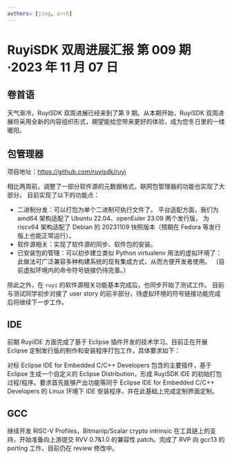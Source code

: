 ```yaml
---
authors: [jing, arch]
---
```


# RuyiSDK 双周进展汇报 第 009 期·2023 年 11 月 07 日

## 卷首语

天气渐冷，RuyiSDK 双周进展已经来到了第 9 期。从本期开始，RuyiSDK 双周进展将采用全新的内容组织形式，期望能给您带来更好的体验，成为您冬日里的一缕暖阳。

## 包管理器

项目地址：https://github.com/ruyisdk/ruyi

相比两周前，调整了一部分软件源的元数据格式，联网包管理器的功能也实现了大部分。
目前实现了以下的功能点：

- 二进制分发：可以打包为单个二进制可执行文件了。
  平台适配方面，我们为 amd64 架构适配了 Ubuntu 22.04、openEuler 23.09 两个发行版，
  为 riscv64 架构适配了 Debian 的 20231109 快照版本（预期在 Fedora 等发行版上也能正常运行）。
- 软件源相关：实现了软件源的同步、软件包的安装。
- 已安装包的管理：可以初步建立类似 Python virtualenv 用法的虚拟环境了：
  此做法可广泛兼容多种构建系统的现有集成方式，从而方便开发者使用。
  （目前虚拟环境内的命令符号链接仍待完善。）

除此之外，在 `ruyi` 的软件源相关功能基本完成后，也同步开始了测试工作。
目前与测试同学初步对接了 user story 的前半部分，待虚拟环境的符号链接功能完成后将继续下一步工作。

## IDE

前期 RuyiIDE 方面完成了基于 Eclipse 插件开发的技术学习。目前正在开展 Eclipse 定制发行版的制作和安装程序打包工作，具体要求如下：

对标 Eclipse IDE for Embedded C/C++ Developers 包含的主要插件，基于 Eclipse 生成一个自定义的 Eclipse Distribution，形成 RuyiSDK IDE 的初始打包过程/程序。要求首先能够产出功能等同于 Eclipse IDE for Embedded C/C++ Developers 的 Linux 环境下 IDE 安装程序，并在此基础上完成定制界面定制。

## GCC

继续开发 RISC-V Profiles，Bitmanip/Scalar crypto intrinsic 在工具链上的支持，开始准备向上游提交 RVV 0.7&1.0 的兼容性 patch。完成了 RVP 向 gcc13 的 porting 工作，目前仍在 review 修改中。

